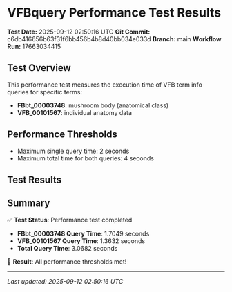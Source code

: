# VFBquery Performance Test Results

**Test Date:** 2025-09-12 02:50:16 UTC
**Git Commit:** c6db416656b63f31f6bb456b4b8d40bb034e033d
**Branch:** main
**Workflow Run:** 17663034415

## Test Overview

This performance test measures the execution time of VFB term info queries for specific terms:

- **FBbt_00003748**: mushroom body (anatomical class)
- **VFB_00101567**: individual anatomy data

## Performance Thresholds

- Maximum single query time: 2 seconds
- Maximum total time for both queries: 4 seconds

## Test Results



## Summary

✅ **Test Status**: Performance test completed

- **FBbt_00003748 Query Time**: 1.7049 seconds
- **VFB_00101567 Query Time**: 1.3632 seconds
- **Total Query Time**: 3.0682 seconds

🎉 **Result**: All performance thresholds met!

---
*Last updated: 2025-09-12 02:50:16 UTC*
